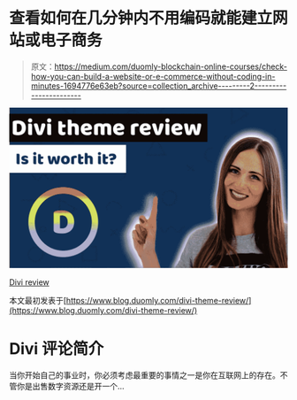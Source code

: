 # 查看如何在几分钟内不用编码就能建立网站或电子商务

> 原文：<https://medium.com/duomly-blockchain-online-courses/check-how-you-can-build-a-website-or-e-commerce-without-coding-in-minutes-1694776e63eb?source=collection_archive---------2----------------------->

![](img/47d975d4e48c63ebb0aae1e655348f4e.png)

[Divi review](https://www.blog.duomly.com/divi-theme-review/)

本文最初发表于[https://www.blog.duomly.com/divi-theme-review/](https://www.blog.duomly.com/divi-theme-review/)

# Divi 评论简介

当你开始自己的事业时，你必须考虑最重要的事情之一是你在互联网上的存在。不管你是出售数字资源还是开一个…